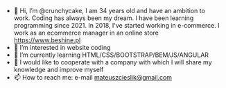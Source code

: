- 👋 Hi, I’m @crunchycake, I am 34 years old and have an ambition to work. 
Coding has always been my dream. I have been learning programming since 2021.
In 2018, I've started working in e-commerce. I work as an ecommerce manager in an online store https://www.beshine.pl
- 👀 I’m interested in website coding
- 🌱 I’m currently learning HTML/CSS/BOOTSTRAP/BEM/JS/ANGULAR
- 💞️ I would like to cooperate with a company with which I will share my knowledge and improve myself
- 📫 How to reach me: e-mail mateuszcieslik@gmail.com

<!---
crunchycake/crunchycake is a ✨ special ✨ repository because its `README.md` (this file) appears on your GitHub profile.
You can click the Preview link to take a look at your changes.
--->
